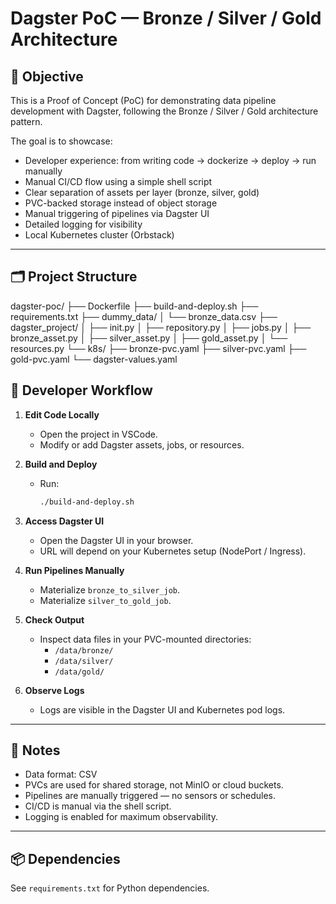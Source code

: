 # Dagster PoC — Bronze / Silver / Gold Architecture

## 🎯 Objective

This is a Proof of Concept (PoC) for demonstrating data pipeline development with Dagster, following the Bronze / Silver / Gold architecture pattern.

The goal is to showcase:
- Developer experience: from writing code → dockerize → deploy → run manually
- Manual CI/CD flow using a simple shell script
- Clear separation of assets per layer (bronze, silver, gold)
- PVC-backed storage instead of object storage
- Manual triggering of pipelines via Dagster UI
- Detailed logging for visibility
- Local Kubernetes cluster (Orbstack)

---

## 🗂️ Project Structure

dagster-poc/ ├── Dockerfile ├── build-and-deploy.sh ├── requirements.txt ├── dummy_data/ │ └── bronze_data.csv ├── dagster_project/ │ ├── init.py │ ├── repository.py │ ├── jobs.py │ ├── bronze_asset.py │ ├── silver_asset.py │ ├── gold_asset.py │ └── resources.py └── k8s/ ├── bronze-pvc.yaml ├── silver-pvc.yaml ├── gold-pvc.yaml └── dagster-values.yaml


## 🚀 Developer Workflow

1. **Edit Code Locally**
   - Open the project in VSCode.
   - Modify or add Dagster assets, jobs, or resources.

2. **Build and Deploy**
   - Run:
     ```bash
     ./build-and-deploy.sh
     ```

3. **Access Dagster UI**
   - Open the Dagster UI in your browser.
   - URL will depend on your Kubernetes setup (NodePort / Ingress).

4. **Run Pipelines Manually**
   - Materialize `bronze_to_silver_job`.
   - Materialize `silver_to_gold_job`.

5. **Check Output**
   - Inspect data files in your PVC-mounted directories:
     - `/data/bronze/`
     - `/data/silver/`
     - `/data/gold/`

6. **Observe Logs**
   - Logs are visible in the Dagster UI and Kubernetes pod logs.

---

## 🧩 Notes

- Data format: CSV
- PVCs are used for shared storage, not MinIO or cloud buckets.
- Pipelines are manually triggered — no sensors or schedules.
- CI/CD is manual via the shell script.
- Logging is enabled for maximum observability.

---

## 📦 Dependencies

See `requirements.txt` for Python dependencies.

